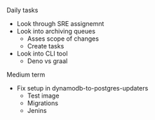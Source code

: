 Daily tasks

- Look through SRE assignemnt
- Look into archiving queues
	- Asses scope of changes
	- Create tasks
- Look into CLI tool
	- Deno vs graal



Medium term
- Fix setup in dynamodb-to-postgres-updaters
	- Test image
	- Migrations
	- Jenins